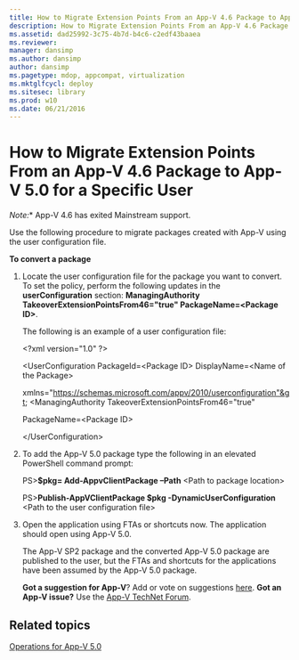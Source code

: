 ```yaml
---
title: How to Migrate Extension Points From an App-V 4.6 Package to App-V 5.0 for a Specific User
description: How to Migrate Extension Points From an App-V 4.6 Package to App-V 5.0 for a Specific User
ms.assetid: dad25992-3c75-4b7d-b4c6-c2edf43baaea
ms.reviewer: 
manager: dansimp
ms.author: dansimp
author: dansimp
ms.pagetype: mdop, appcompat, virtualization
ms.mktglfcycl: deploy
ms.sitesec: library
ms.prod: w10
ms.date: 06/21/2016
---
```


# How to Migrate Extension Points From an App-V 4.6 Package to App-V 5.0 for a Specific User

*Note:** App-V 4.6 has exited Mainstream support.

Use the following procedure to migrate packages created with App-V using the user configuration file.

**To convert a package**

1. Locate the user configuration file for the package you want to convert. To set the policy, perform the following updates in the **userConfiguration** section: **ManagingAuthority TakeoverExtensionPointsFrom46="true" PackageName=&lt;Package ID&gt;**.

   The following is an example of a user configuration file:

   &lt;?xml version="1.0" ?&gt;

   &lt;UserConfiguration PackageId=&lt;Package ID&gt; DisplayName=&lt;Name of the Package&gt;

   xmlns="<https://schemas.microsoft.com/appv/2010/userconfiguration"&gt>; &lt;ManagingAuthority TakeoverExtensionPointsFrom46="true"

   PackageName=&lt;Package ID&gt;

   &lt;/UserConfiguration&gt;

2. To add the App-V 5.0 package type the following in an elevated PowerShell command prompt:

   PS&gt;**$pkg= Add-AppvClientPackage –Path** &lt;Path to package location&gt;

   PS&gt;**Publish-AppVClientPackage $pkg -DynamicUserConfiguration** &lt;Path to the user configuration file&gt;

3. Open the application using FTAs or shortcuts now. The application should open using App-V 5.0.

   The App-V SP2 package and the converted App-V 5.0 package are published to the user, but the FTAs and shortcuts for the applications have been assumed by the App-V 5.0 package.

   **Got a suggestion for App-V**? Add or vote on suggestions [here](http://appv.uservoice.com/forums/280448-microsoft-application-virtualization). **Got an App-V issue?** Use the [App-V TechNet Forum](https://social.technet.microsoft.com/Forums/home?forum=mdopappv).

## Related topics


[Operations for App-V 5.0](operations-for-app-v-50.md)

 

 






